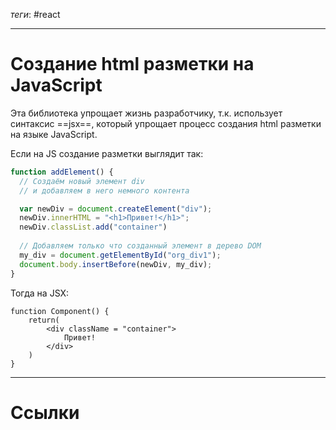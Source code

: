 *теги*: #react 
___
# Создание html разметки на JavaScript

Эта библиотека упрощает жизнь разработчику, т.к. использует синтаксис ==jsx==, который упрощает процесс создания html разметки на языке JavaScript. 

Если на JS создание разметки выглядит так:

```JavaScript
function addElement() {
  // Создаём новый элемент div
  // и добавляем в него немного контента

  var newDiv = document.createElement("div");
  newDiv.innerHTML = "<h1>Привет!</h1>";
  newDiv.classList.add("container")
  
  // Добавляем только что созданный элемент в дерево DOM
  my_div = document.getElementById("org_div1");
  document.body.insertBefore(newDiv, my_div);
}
```

Тогда на JSX:

```JSX
function Component() {
	return(
		<div className = "container">
			Привет!
		</div>
	)
}
```







___
# Ссылки